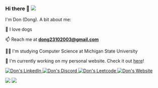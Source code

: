 ### Hi there 👋 ![](https://komarev.com/ghpvc/?username=truongdd03&style=flat) 

I'm Don (Dong). A bit about me:

🐶 I love dogs

📫 Reach me at **dong23102003@gmail.com**

👨‍🎓 I'm studying Computer Science at Michigan State University

🌱 I'm currently working on my personal website. Check it out [here](https://truongdd03.github.io/)!

<a href="https://www.linkedin.com/in/dong-truong/">
  <img alt="Don's LinkedIn" src="https://img.shields.io/badge/LinkedIn-0077B5?style=for-the-badge&logo=linkedin&logoColor=white" />
</a>
<!-- <a href="https://www.instagram.com/truongdinh_dong/">
  <img alt="Don's Instagram" src="https://img.shields.io/badge/Instagram-E4405F?style=for-the-badge&logo=instagram&logoColor=white" />
</a> -->
<a href="https://discordapp.com/users/763404045150060605">
  <img alt="Don's Discord" src="https://img.shields.io/badge/Discord-5865F2?style=for-the-badge&logo=discord&logoColor=white" />
</a>
<a href="https://leetcode.com/tddong2323/">
  <img alt="Don's Leetcode" src="https://img.shields.io/badge/-LeetCode-FFA116?style=for-the-badge&logo=LeetCode&logoColor=black" />
</a>
<a href="https://truongdd03.github.io/">
  <img alt="Don's Website" src="https://img.shields.io/badge/website-000000?style=for-the-badge&logo=About.me&logoColor=white" />
</a>


![](https://github-readme-stats.vercel.app/api/top-langs/?username=truongdd03&theme=vue-dark&hide_border=false&include_all_commits=false&count_private=false&layout=compact)
![](https://github-readme-stats.vercel.app/api?username=truongdd03&theme=vue-dark&hide_border=false&include_all_commits=false&count_private=false)<br/>
<!-- ![](https://github-readme-streak-stats.herokuapp.com/?user=truongdd03&theme=vue-dark&hide_border=false)<br/> -->

